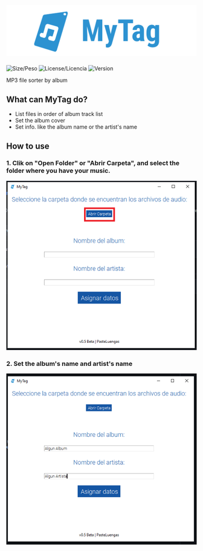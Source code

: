 # ![MyTag](https://raw.githubusercontent.com/PasteLuengas/MyTag/main/images/logo.png)
![Size/Peso](https://img.shields.io/github/repo-size/PasteLuengas/MyTag)
![License/Licencia](https://img.shields.io/github/license/PasteLuengas/MyTag)
![Version](https://img.shields.io/badge/Version-0.5-red)

MP3 file sorter by album

## What can MyTag do?
- List files in order of album track list
- Set the album cover
- Set info. like the album name or the artist's name

## How to use

### 1. Clik on "Open Folder" or "Abrir Carpeta", and select the folder where you have your music.
![Open Folder](https://raw.githubusercontent.com/PasteLuengas/MyTag/main/images/sc2.png)

### 2. Set the album's name and artist's name
![Some Artist and Some Album](https://raw.githubusercontent.com/PasteLuengas/MyTag/main/images/sc3.PNG)

###




